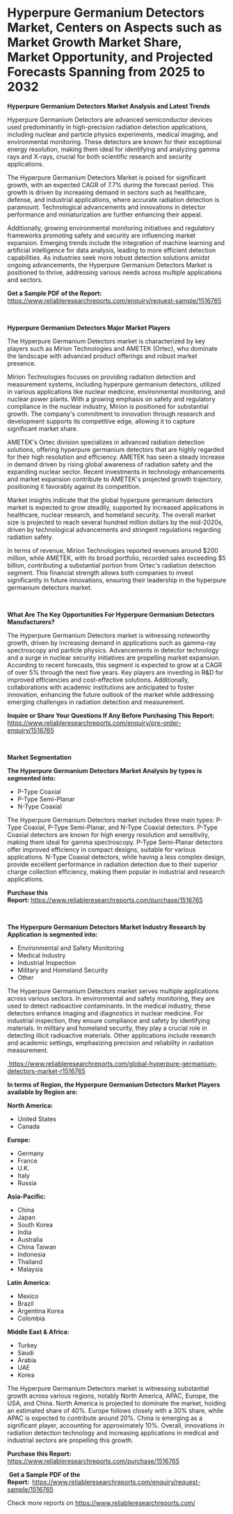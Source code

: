 <p><h1>Hyperpure Germanium Detectors Market, Centers on Aspects such as Market Growth Market Share, Market Opportunity, and Projected Forecasts Spanning from 2025 to 2032</h1></p><p><strong>Hyperpure Germanium Detectors Market Analysis and Latest Trends</strong></p>
<p><p>Hyperpure Germanium Detectors are advanced semiconductor devices used predominantly in high-precision radiation detection applications, including nuclear and particle physics experiments, medical imaging, and environmental monitoring. These detectors are known for their exceptional energy resolution, making them ideal for identifying and analyzing gamma rays and X-rays, crucial for both scientific research and security applications.</p><p>The Hyperpure Germanium Detectors Market is poised for significant growth, with an expected CAGR of 7.7% during the forecast period. This growth is driven by increasing demand in sectors such as healthcare, defense, and industrial applications, where accurate radiation detection is paramount. Technological advancements and innovations in detector performance and miniaturization are further enhancing their appeal. </p><p>Additionally, growing environmental monitoring initiatives and regulatory frameworks promoting safety and security are influencing market expansion. Emerging trends include the integration of machine learning and artificial intelligence for data analysis, leading to more efficient detection capabilities. As industries seek more robust detection solutions amidst ongoing advancements, the Hyperpure Germanium Detectors Market is positioned to thrive, addressing various needs across multiple applications and sectors.</p></p>
<p><strong>Get a Sample PDF of the Report:&nbsp;</strong> <a href="https://www.reliableresearchreports.com/enquiry/request-sample/1516765?utm_campaign=2395&utm_medium=2&utm_source=Github&utm_content=ia&utm_term=30032025&utm_id=hyperpure-germanium-detectors">https://www.reliableresearchreports.com/enquiry/request-sample/1516765</a></p>
<p>&nbsp;</p>
<p><strong>Hyperpure Germanium Detectors Major Market Players</strong></p>
<p><p>The Hyperpure Germanium Detectors market is characterized by key players such as Mirion Technologies and AMETEK (Ortec), who dominate the landscape with advanced product offerings and robust market presence. </p><p>Mirion Technologies focuses on providing radiation detection and measurement systems, including hyperpure germanium detectors, utilized in various applications like nuclear medicine, environmental monitoring, and nuclear power plants. With a growing emphasis on safety and regulatory compliance in the nuclear industry, Mirion is positioned for substantial growth. The company's commitment to innovation through research and development supports its competitive edge, allowing it to capture significant market share.</p><p>AMETEK's Ortec division specializes in advanced radiation detection solutions, offering hyperpure germanium detectors that are highly regarded for their high resolution and efficiency. AMETEK has seen a steady increase in demand driven by rising global awareness of radiation safety and the expanding nuclear sector. Recent investments in technology enhancements and market expansion contribute to AMETEK's projected growth trajectory, positioning it favorably against its competition.</p><p>Market insights indicate that the global hyperpure germanium detectors market is expected to grow steadily, supported by increased applications in healthcare, nuclear research, and homeland security. The overall market size is projected to reach several hundred million dollars by the mid-2020s, driven by technological advancements and stringent regulations regarding radiation safety.</p><p>In terms of revenue, Mirion Technologies reported revenues around $200 million, while AMETEK, with its broad portfolio, recorded sales exceeding $5 billion, contributing a substantial portion from Ortec's radiation detection segment. This financial strength allows both companies to invest significantly in future innovations, ensuring their leadership in the hyperpure germanium detectors market.</p></p>
<p>&nbsp;</p>
<p><strong>What Are The Key Opportunities For Hyperpure Germanium Detectors Manufacturers?</strong></p>
<p><p>The Hyperpure Germanium Detectors market is witnessing noteworthy growth, driven by increasing demand in applications such as gamma-ray spectroscopy and particle physics. Advancements in detector technology and a surge in nuclear security initiatives are propelling market expansion. According to recent forecasts, this segment is expected to grow at a CAGR of over 5% through the next five years. Key players are investing in R&D for improved efficiencies and cost-effective solutions. Additionally, collaborations with academic institutions are anticipated to foster innovation, enhancing the future outlook of the market while addressing emerging challenges in radiation detection and measurement.</p></p>
<p><strong>Inquire or Share Your Questions If Any Before Purchasing This Report:</strong> <a href="https://www.reliableresearchreports.com/enquiry/pre-order-enquiry/1516765?utm_campaign=2395&utm_medium=2&utm_source=Github&utm_content=ia&utm_term=30032025&utm_id=hyperpure-germanium-detectors">https://www.reliableresearchreports.com/enquiry/pre-order-enquiry/1516765</a></p>
<p>&nbsp;</p>
<p><strong>Market Segmentation</strong></p>
<p><strong>The Hyperpure Germanium Detectors Market Analysis by types is segmented into:</strong></p>
<p><ul><li>P-Type Coaxial</li><li>P-Type Semi-Planar</li><li>N-Type Coaxial</li></ul></p>
<p><p>The Hyperpure Germanium Detectors market includes three main types: P-Type Coaxial, P-Type Semi-Planar, and N-Type Coaxial detectors. P-Type Coaxial detectors are known for high energy resolution and sensitivity, making them ideal for gamma spectroscopy. P-Type Semi-Planar detectors offer improved efficiency in compact designs, suitable for various applications. N-Type Coaxial detectors, while having a less complex design, provide excellent performance in radiation detection due to their superior charge collection efficiency, making them popular in industrial and research applications.</p></p>
<p><strong>Purchase this Report:&nbsp;</strong><a href="https://www.reliableresearchreports.com/purchase/1516765?utm_campaign=2395&utm_medium=2&utm_source=Github&utm_content=ia&utm_term=30032025&utm_id=hyperpure-germanium-detectors">https://www.reliableresearchreports.com/purchase/1516765</a></p>
<p>&nbsp;</p>
<p><strong>The Hyperpure Germanium Detectors Market Industry Research by Application is segmented into:</strong></p>
<p><ul><li>Environmental and Safety Monitoring</li><li>Medical Industry</li><li>Industrial Inspection</li><li>Military and Homeland Security</li><li>Other</li></ul></p>
<p><p>The Hyperpure Germanium Detectors market serves multiple applications across various sectors. In environmental and safety monitoring, they are used to detect radioactive contaminants. In the medical industry, these detectors enhance imaging and diagnostics in nuclear medicine. For industrial inspection, they ensure compliance and safety by identifying materials. In military and homeland security, they play a crucial role in detecting illicit radioactive materials. Other applications include research and academic settings, emphasizing precision and reliability in radiation measurement.</p></p>
<p><a href="https://www.reliableresearchreports.com/global-hyperpure-germanium-detectors-market-r1516765?utm_campaign=2395&utm_medium=2&utm_source=Github&utm_content=ia&utm_term=30032025&utm_id=hyperpure-germanium-detectors">&nbsp;https://www.reliableresearchreports.com/global-hyperpure-germanium-detectors-market-r1516765</a></p>
<p><strong>In terms of Region, the Hyperpure Germanium Detectors Market Players available by Region are:</strong></p>
<p>
    <p> <strong> North America: </strong>
        <ul>
            <li>United States</li>
            <li>Canada</li>
        </ul>
        </p> 
    <p> <strong> Europe: </strong>
        <ul>
            <li>Germany</li>
            <li>France</li>
            <li>U.K.</li>
            <li>Italy</li>
            <li>Russia</li>
        </ul>
        </p> 
    <p> <strong> Asia-Pacific: </strong>
        <ul>
            <li>China</li>
            <li>Japan</li>
            <li>South Korea</li>
            <li>India</li>
            <li>Australia</li>
            <li>China Taiwan</li>
            <li>Indonesia</li>
            <li>Thailand</li>
            <li>Malaysia</li>
        </ul>
        </p> 
    <p> <strong> Latin America: </strong>
        <ul>
            <li>Mexico</li>
            <li>Brazil</li>
            <li>Argentina Korea</li>
            <li>Colombia</li>
        </ul>
        </p> 
    <p> <strong> Middle East & Africa: </strong>
        <ul>
            <li>Turkey</li>
            <li>Saudi</li>
            <li>Arabia</li>
            <li>UAE</li>
            <li>Korea</li>
        </ul>
    </p>
    </p>
<p><p>The Hyperpure Germanium Detectors market is witnessing substantial growth across various regions, notably North America, APAC, Europe, the USA, and China. North America is projected to dominate the market, holding an estimated share of 40%. Europe follows closely with a 30% share, while APAC is expected to contribute around 20%. China is emerging as a significant player, accounting for approximately 10%. Overall, innovations in radiation detection technology and increasing applications in medical and industrial sectors are propelling this growth.</p></p>
<p><strong>Purchase this Report: </strong><a href="https://www.reliableresearchreports.com/purchase/1516765?utm_campaign=2395&utm_medium=2&utm_source=Github&utm_content=ia&utm_term=30032025&utm_id=hyperpure-germanium-detectors">https://www.reliableresearchreports.com/purchase/1516765</a></p>
<p>&nbsp;<strong>Get a Sample PDF of the Report:&nbsp;&nbsp;</strong><a href="https://www.reliableresearchreports.com/enquiry/request-sample/1516765?utm_campaign=2395&utm_medium=2&utm_source=Github&utm_content=ia&utm_term=30032025&utm_id=hyperpure-germanium-detectors">https://www.reliableresearchreports.com/enquiry/request-sample/1516765</a></p>
<p><strong></strong></p>
<p>Check more reports on <a href="https://www.reliableresearchreports.com/?utm_campaign=2395&utm_medium=2&utm_source=Github&utm_content=ia&utm_term=30032025&utm_id=hyperpure-germanium-detectors">https://www.reliableresearchreports.com/</a></p>